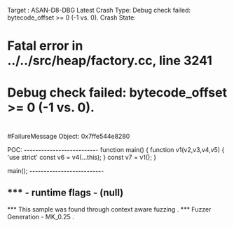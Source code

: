Target : ASAN-D8-DBG Latest
Crash Type: Debug check failed: bytecode_offset >= 0 (-1 vs. 0).
Crash State:

#
# Fatal error in ../../src/heap/factory.cc, line 3241
# Debug check failed: bytecode_offset >= 0 (-1 vs. 0).
#
#
#
#FailureMessage Object: 0x7ffe544e8280


POC:
<b>-------------------------</b>-
function main() {
    function v1(v2,v3,v4,v5) {
        'use strict'
        const v6 = v4(...this);
    }
    const v7 = v1();
}
    
main();
<b>-------------------------</b>-


*** - runtime flags - (null)
----
*** This sample was found through context aware fuzzing .
*** Fuzzer Generation - MK_0.25 .
